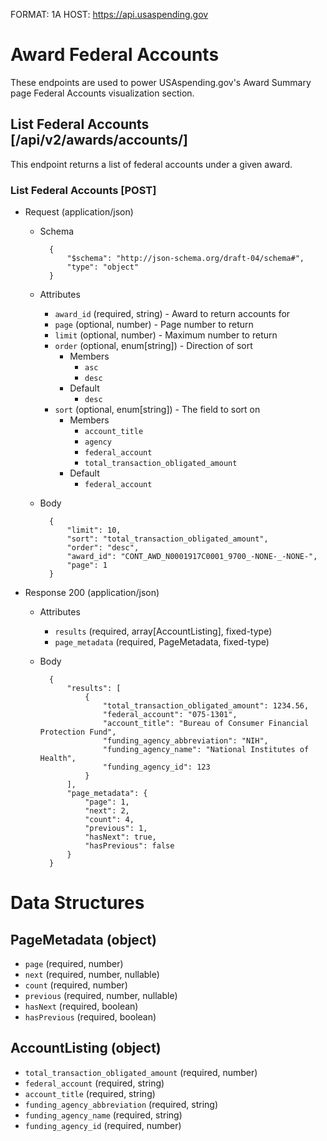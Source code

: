 FORMAT: 1A
HOST: https://api.usaspending.gov

# Award Federal Accounts

These endpoints are used to power USAspending.gov's Award Summary page Federal Accounts visualization section.

## List Federal Accounts [/api/v2/awards/accounts/]

This endpoint returns a list of federal accounts under a given award.

### List Federal Accounts [POST]
+ Request (application/json)
    + Schema

            {
                "$schema": "http://json-schema.org/draft-04/schema#",
                "type": "object"
            }

    + Attributes
        + `award_id` (required, string) - Award to return accounts for
        + `page` (optional, number) - Page number to return
        + `limit` (optional, number) - Maximum number to return
        + `order` (optional, enum[string]) - Direction of sort
            + Members
                + `asc`
                + `desc`
            + Default
                + `desc`
        + `sort` (optional, enum[string]) - The field to sort on
            + Members
                + `account_title`
                + `agency`
                + `federal_account`
                + `total_transaction_obligated_amount`
            + Default
                + `federal_account`
    + Body

            {
                "limit": 10,
                "sort": "total_transaction_obligated_amount",
                "order": "desc",
                "award_id": "CONT_AWD_N0001917C0001_9700_-NONE-_-NONE-",
                "page": 1
            }

+ Response 200 (application/json)
    + Attributes
       + `results` (required, array[AccountListing], fixed-type)
       + `page_metadata` (required, PageMetadata, fixed-type)
    + Body

            {
                "results": [
                    {
                        "total_transaction_obligated_amount": 1234.56,
                        "federal_account": "075-1301",
                        "account_title": "Bureau of Consumer Financial Protection Fund",
                        "funding_agency_abbreviation": "NIH",
                        "funding_agency_name": "National Institutes of Health",
                        "funding_agency_id": 123
                    }
                ],
                "page_metadata": {
                    "page": 1,
                    "next": 2,
                    "count": 4,
                    "previous": 1,
                    "hasNext": true,
                    "hasPrevious": false
                }
            }


# Data Structures

## PageMetadata (object)
+ `page` (required, number)
+ `next` (required, number, nullable)
+ `count` (required, number)
+ `previous` (required, number, nullable)
+ `hasNext` (required, boolean)
+ `hasPrevious` (required, boolean)

## AccountListing (object)
+ `total_transaction_obligated_amount` (required, number)
+ `federal_account` (required, string)
+ `account_title` (required, string)
+ `funding_agency_abbreviation` (required, string)
+ `funding_agency_name` (required, string)
+ `funding_agency_id` (required, number)

